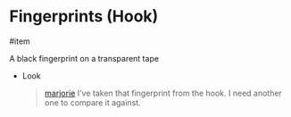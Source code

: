 # Fingerprints (Hook)

#item 

A black fingerprint on a transparent tape

- Look
  > [marjorie](characters/marjorie.md)
  > I've taken that fingerprint from the hook. I need another one to compare it against.